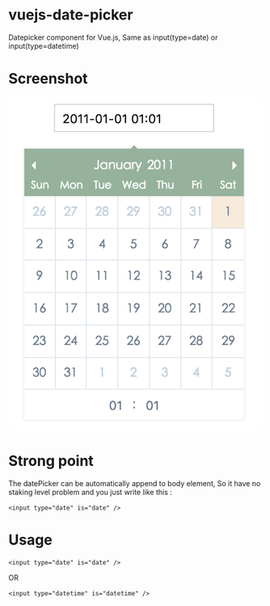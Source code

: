 # vuejs-date-picker
Datepicker component for Vue.js, Same as input(type=date) or input(type=datetime)

# Screenshot
![Screenshot](./screen-shot.png)

# Strong point
The datePicker can be automatically append to body element, So it have no staking level problem and you just write like this :
```
<input type="date" is="date" />
```

# Usage

```
<input type="date" is="date" />
```
OR
```
<input type="datetime" is="datetime" />
```
